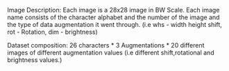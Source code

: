 

Image Description:
Each image is a 28x28 image in BW Scale.
Each image name consists of the character alphabet and the number of the image 
and the type of data augmentation it went through. 
(i.e whs - width height shift, rot - Rotation, dim - brightness)

Dataset composition:
26 characters * 3 Augmentations * 20 different images of different augmentation values (i.e different shift,rotational and brightness values.)

